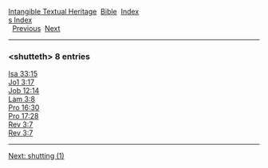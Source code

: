 [Intangible Textual Heritage](../../index)  [Bible](../index) 
[Index](index)   
[s Index](_s_)  
  [Previous](c10394)  [Next](c10396) 

------------------------------------------------------------------------

### &lt;shutteth&gt; 8 entries

[Isa 33:15](../kjv/isa033.htm#015)  
[Jo1 3:17](../kjv/jo1003.htm#017)  
[Job 12:14](../kjv/job012.htm#014)  
[Lam 3:8](../kjv/lam003.htm#008)  
[Pro 16:30](../kjv/pro016.htm#030)  
[Pro 17:28](../kjv/pro017.htm#028)  
[Rev 3:7](../kjv/rev003.htm#007)  
[Rev 3:7](../kjv/rev003.htm#007)  

------------------------------------------------------------------------

[Next: shutting (1)](c10396)
